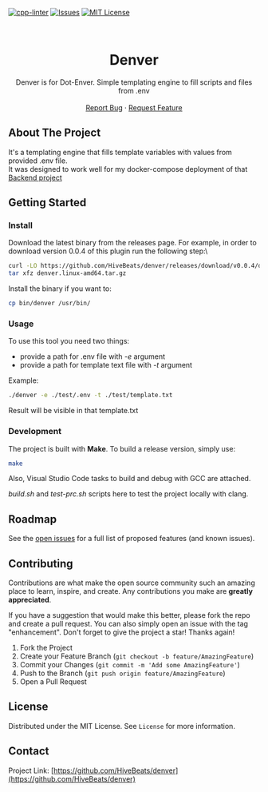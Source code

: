 <!-- PROJECT SHIELDS -->
[![cpp-linter](https://github.com/shenxianpeng/cpp-linter-action/actions/workflows/cpp-linter.yml/badge.svg)](https://github.com/HiveBeats/denvlate/blob/main/.github/workflows/cpp-linter.yaml)
[![Issues][issues-shield]][issues-url]
[![MIT License][license-shield]][license-url]

<!-- PROJECT LOGO -->
<br />
<div align="center">

<h1 align="center">Denver</h3>

  <p align="center">
    Denver is for Dot-Enver. Simple templating engine to fill scripts and files from .env
    <br />
    <br />
    <a href="https://github.com/HiveBeats/denver/issues">Report Bug</a>
    ·
    <a href="https://github.com/HiveBeats/denver/issues">Request Feature</a>
  </p>
</div>

<!-- ABOUT THE PROJECT -->
## About The Project

It's a templating engine that fills template variables with values from provided .env file. 
<br/>
It was designed to work well for my docker-compose deployment of that <a href="https://github.com/HiveBeats/ServiceQueueBackendEF">Backend project</a>


<!-- GETTING STARTED -->
## Getting Started

### Install
Download the latest binary from the releases page. For example, in order to download version 0.0.4 of this plugin run the following step:\
```sh
curl -LO https://github.com/HiveBeats/denver/releases/download/v0.0.4/denver.linux-amd64.tar.gz
tar xfz denver.linux-amd64.tar.gz
```

Install the binary if you want to:
```sh
cp bin/denver /usr/bin/
```
### Usage
To use this tool you need two things:
 - provide a path for .env file with *-e* argument
 - provide a path for template text file with *-t* argument

Example:
```sh
./denver -e ./test/.env -t ./test/template.txt
```
Result will be visible in that template.txt

### Development

The project is built with **Make**. To build a release version, simply use:
```sh
make
```

Also, Visual Studio Code tasks to build and debug with GCC are attached. 

*build.sh* and *test-prc.sh* scripts here to test the project locally with clang.  



<!-- ROADMAP -->
## Roadmap

See the [open issues](https://github.com/HiveBeats/denver/issues) for a full list of proposed features (and known issues).



<!-- CONTRIBUTING -->
## Contributing

Contributions are what make the open source community such an amazing place to learn, inspire, and create. Any contributions you make are **greatly appreciated**.

If you have a suggestion that would make this better, please fork the repo and create a pull request. You can also simply open an issue with the tag "enhancement".
Don't forget to give the project a star! Thanks again!

1. Fork the Project
2. Create your Feature Branch (`git checkout -b feature/AmazingFeature`)
3. Commit your Changes (`git commit -m 'Add some AmazingFeature'`)
4. Push to the Branch (`git push origin feature/AmazingFeature`)
5. Open a Pull Request



<!-- LICENSE -->
## License

Distributed under the MIT License. See `License` for more information.



<!-- CONTACT -->
## Contact

Project Link: [https://github.com/HiveBeats/denver](https://github.com/HiveBeats/denver)



<!-- MARKDOWN LINKS & IMAGES -->
<!-- https://www.markdownguide.org/basic-syntax/#reference-style-links -->
[contributors-shield]: https://img.shields.io/github/contributors/HiveBeats/denver.svg
[contributors-url]: https://github.com/HiveBeats/denver/graphs/contributors
[forks-shield]: https://img.shields.io/github/forks/HiveBeats/denver.svg
[forks-url]: https://github.com/HiveBeats/denver/network/members
[stars-shield]: https://img.shields.io/github/stars/HiveBeats/denver.svg
[stars-url]: https://github.com/HiveBeats/denver/stargazers
[issues-shield]: https://img.shields.io/github/issues/HiveBeats/denver.svg
[issues-url]: https://github.com/HiveBeats/denver/issues
[license-shield]: https://img.shields.io/github/license/HiveBeats/denver.svg
[license-url]: https://github.com/HiveBeats/denver/blob/master/LICENSE.txt
[linkedin-shield]: https://img.shields.io/badge/-LinkedIn-black.svg?style=for-the-badge&logo=linkedin&colorB=555
[linkedin-url]: https://linkedin.com/in/linkedin_username
[product-screenshot]: images/screenshot.png